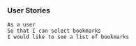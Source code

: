 ### User Stories

```
As a user
So that I can select bookmarks
I would like to see a list of bookmarks
```
